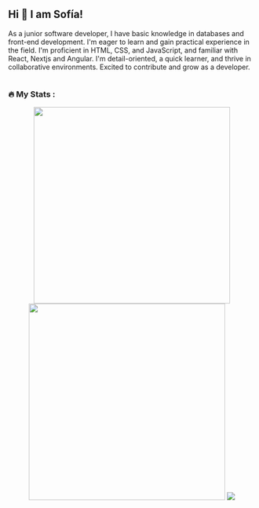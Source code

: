 ## Hi 👋 I am Sofía! 
As a junior software developer, I have basic knowledge in databases and front-end development. I'm eager to learn and gain practical experience in the field. I'm proficient in HTML, CSS, and JavaScript, and familiar with React, Nextjs and Angular. I'm detail-oriented, a quick learner, and thrive in collaborative environments. Excited to contribute and grow as a developer.
<div>
<img src="https://komarev.com/ghpvc/?username=your-github-sofiademonasterio&style=flat-square&color=blueviolet" alt=""/>
</div>

### :fire: My Stats :
<p align = "center">
  <img src = "https://github-readme-stats.vercel.app/api?username=sofiademonasterio&show_icons=true&theme=midnight-purple&hide_border=true&background=000000" width=400>
  <img src = "https://github-readme-streak-stats.herokuapp.com?user=sofiademonasterio&theme=midnight-purple&hide_border=true&background=000000" width=400>
  <img src = "https://github-readme-stats.vercel.app/api/top-langs/?username=sofiademonasterio&layout=compact&theme=midnight-purple&hide_border=true">
</p>

